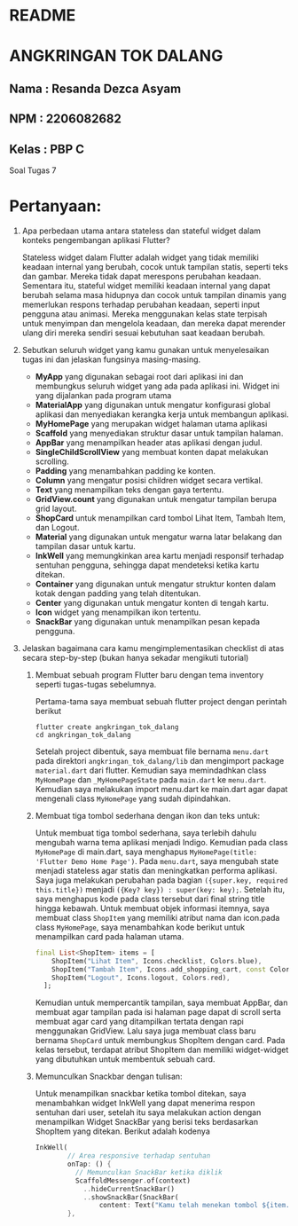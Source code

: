 # README

# ANGKRINGAN TOK DALANG

## Nama    : Resanda Dezca Asyam

## NPM     : 2206082682

## Kelas   : PBP C


<summary> Soal Tugas 7 </summary>


# Pertanyaan: 

1. Apa perbedaan utama antara stateless dan stateful widget dalam konteks pengembangan aplikasi Flutter?

    Stateless widget dalam Flutter adalah widget yang tidak memiliki keadaan internal yang berubah, cocok untuk tampilan statis, seperti teks dan gambar. Mereka tidak dapat merespons perubahan keadaan. Sementara itu, stateful widget memiliki keadaan internal yang dapat berubah selama masa hidupnya dan cocok untuk tampilan dinamis yang memerlukan respons terhadap perubahan keadaan, seperti input pengguna atau animasi. Mereka menggunakan kelas state terpisah untuk menyimpan dan mengelola keadaan, dan mereka dapat merender ulang diri mereka sendiri sesuai kebutuhan saat keadaan berubah.

2. Sebutkan seluruh widget yang kamu gunakan untuk menyelesaikan tugas ini dan jelaskan fungsinya masing-masing.

    * **MyApp** yang digunakan sebagai root dari aplikasi ini dan membungkus seluruh widget yang ada pada aplikasi ini. Widget ini yang dijalankan pada program utama
    * **MaterialApp** yang digunakan untuk mengatur konfigurasi global aplikasi dan menyediakan kerangka kerja untuk membangun aplikasi.
    * **MyHomePage** yang merupakan widget halaman utama aplikasi
    * **Scaffold** yang menyediakan struktur dasar untuk tampilan halaman.
    * **AppBar** yang menampilkan header atas aplikasi dengan judul.
    * **SingleChildScrollView** yang membuat konten dapat melakukan scrolling.
    * **Padding** yang menambahkan padding ke konten.
    * **Column** yang mengatur posisi children widget secara vertikal.
    * **Text** yang menampilkan teks dengan gaya tertentu.
    * **GridView.count** yang digunakan untuk mengatur tampilan berupa grid layout.
    * **ShopCard** untuk menampilkan card tombol Lihat Item, Tambah Item, dan Logout.
    * **Material** yang digunakan untuk mengatur warna latar belakang dan tampilan dasar untuk kartu.
    * **InkWell** yang memungkinkan area kartu menjadi responsif terhadap sentuhan pengguna, sehingga dapat mendeteksi ketika kartu ditekan.
    * **Container** yang digunakan untuk mengatur struktur konten dalam kotak dengan padding yang telah ditentukan.
    * **Center** yang digunakan untuk mengatur konten di tengah kartu.
    * **Icon** widget yang menampilkan ikon tertentu.
    * **SnackBar** yang digunakan untuk menampilkan pesan kepada pengguna.

3. Jelaskan bagaimana cara kamu mengimplementasikan checklist di atas secara step-by-step (bukan hanya sekadar mengikuti tutorial)

    1. Membuat sebuah program Flutter baru dengan tema inventory seperti tugas-tugas sebelumnya.

        Pertama-tama saya membuat sebuah flutter project dengan perintah berikut


        ```shell
        flutter create angkringan_tok_dalang
        cd angkringan_tok_dalang
        ```

        Setelah project dibentuk, saya membuat file bernama `menu.dart` pada direktori `angkringan_tok_dalang/lib` dan mengimport package `material.dart` dari flutter. Kemudian saya memindadhkan class `MyHomePage` dan `_MyHomePageState` pada `main.dart` ke `menu.dart`. Kemudian saya melakukan import menu.dart ke main.dart agar dapat mengenali class `MyHomePage` yang sudah dipindahkan.

    2. Membuat tiga tombol sederhana dengan ikon dan teks untuk:

        Untuk membuat tiga tombol sederhana, saya terlebih dahulu mengubah warna tema aplikasi menjadi Indigo. Kemudian pada class `MyHomePage` di main.dart, saya menghapus `MyHomePage(title: 'Flutter Demo Home Page')`. Pada `menu.dart`, saya mengubah state menjadi stateless agar statis dan meningkatkan performa aplikasi. Saya juga melakukan perubahan  pada bagian `({super.key, required this.title})` menjadi `({Key? key}) : super(key: key);`. Setelah itu, saya menghapus kode pada class tersebut dari final string title hingga kebawah. Untuk membuat objek informasi itemnya, saya membuat class `ShopItem` yang memiliki atribut nama dan icon.pada class `MyHomePage`, saya menambahkan kode berikut untuk menampilkan card pada halaman utama.


        ```dart
        final List<ShopItem> items = [
            ShopItem("Lihat Item", Icons.checklist, Colors.blue),
            ShopItem("Tambah Item", Icons.add_shopping_cart, const Color.green),
            ShopItem("Logout", Icons.logout, Colors.red),
          ];
        ```

        Kemudian untuk mempercantik tampilan, saya membuat AppBar, dan membuat agar tampilan pada isi halaman page dapat di scroll serta membuat agar card yang ditampilkan tertata dengan rapi menggunakan GridView. Lalu saya juga membuat class baru bernama `ShopCard` untuk membungkus ShopItem dengan card. Pada kelas tersebut, terdapat atribut ShopItem dan memiliki widget-widget yang dibutuhkan untuk membentuk sebuah card.

    3. Memunculkan Snackbar dengan tulisan:

        Untuk menampilkan snackbar ketika tombol ditekan, saya menambahkan widget InkWell yang dapat menerima respon sentuhan dari user, setelah itu saya melakukan action dengan menampilkan Widget SnackBar yang berisi teks berdasarkan ShopItem yang ditekan. Berikut adalah kodenya

        ```dart
        InkWell(
                // Area responsive terhadap sentuhan
                onTap: () {
                  // Memunculkan SnackBar ketika diklik
                  ScaffoldMessenger.of(context)
                    ..hideCurrentSnackBar()
                    ..showSnackBar(SnackBar(
                        content: Text("Kamu telah menekan tombol ${item.name}!")));
                },
        ```